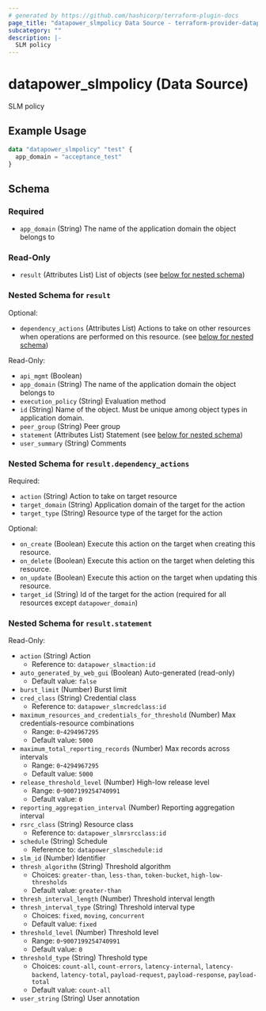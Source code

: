 ```yaml
---
# generated by https://github.com/hashicorp/terraform-plugin-docs
page_title: "datapower_slmpolicy Data Source - terraform-provider-datapower"
subcategory: ""
description: |-
  SLM policy
---
```


# datapower_slmpolicy (Data Source)

SLM policy

## Example Usage

```terraform
data "datapower_slmpolicy" "test" {
  app_domain = "acceptance_test"
}
```

<!-- schema generated by tfplugindocs -->
## Schema

### Required

- `app_domain` (String) The name of the application domain the object belongs to

### Read-Only

- `result` (Attributes List) List of objects (see [below for nested schema](#nestedatt--result))

<a id="nestedatt--result"></a>
### Nested Schema for `result`

Optional:

- `dependency_actions` (Attributes List) Actions to take on other resources when operations are performed on this resource. (see [below for nested schema](#nestedatt--result--dependency_actions))

Read-Only:

- `api_mgmt` (Boolean)
- `app_domain` (String) The name of the application domain the object belongs to
- `execution_policy` (String) Evaluation method
- `id` (String) Name of the object. Must be unique among object types in application domain.
- `peer_group` (String) Peer group
- `statement` (Attributes List) Statement (see [below for nested schema](#nestedatt--result--statement))
- `user_summary` (String) Comments

<a id="nestedatt--result--dependency_actions"></a>
### Nested Schema for `result.dependency_actions`

Required:

- `action` (String) Action to take on target resource
- `target_domain` (String) Application domain of the target for the action
- `target_type` (String) Resource type of the target for the action

Optional:

- `on_create` (Boolean) Execute this action on the target when creating this resource.
- `on_delete` (Boolean) Execute this action on the target when deleting this resource.
- `on_update` (Boolean) Execute this action on the target when updating this resource.
- `target_id` (String) Id of the target for the action (required for all resources except `datapower_domain`)


<a id="nestedatt--result--statement"></a>
### Nested Schema for `result.statement`

Read-Only:

- `action` (String) Action
  - Reference to: `datapower_slmaction:id`
- `auto_generated_by_web_gui` (Boolean) Auto-generated (read-only)
  - Default value: `false`
- `burst_limit` (Number) Burst limit
- `cred_class` (String) Credential class
  - Reference to: `datapower_slmcredclass:id`
- `maximum_resources_and_credentials_for_threshold` (Number) Max credentials-resource combinations
  - Range: `0`-`4294967295`
  - Default value: `5000`
- `maximum_total_reporting_records` (Number) Max records across intervals
  - Range: `0`-`4294967295`
  - Default value: `5000`
- `release_threshold_level` (Number) High-low release level
  - Range: `0`-`9007199254740991`
  - Default value: `0`
- `reporting_aggregation_interval` (Number) Reporting aggregation interval
- `rsrc_class` (String) Resource class
  - Reference to: `datapower_slmrsrcclass:id`
- `schedule` (String) Schedule
  - Reference to: `datapower_slmschedule:id`
- `slm_id` (Number) Identifier
- `thresh_algorithm` (String) Threshold algorithm
  - Choices: `greater-than`, `less-than`, `token-bucket`, `high-low-thresholds`
  - Default value: `greater-than`
- `thresh_interval_length` (Number) Threshold interval length
- `thresh_interval_type` (String) Threshold interval type
  - Choices: `fixed`, `moving`, `concurrent`
  - Default value: `fixed`
- `threshold_level` (Number) Threshold level
  - Range: `0`-`9007199254740991`
  - Default value: `0`
- `threshold_type` (String) Threshold type
  - Choices: `count-all`, `count-errors`, `latency-internal`, `latency-backend`, `latency-total`, `payload-request`, `payload-response`, `payload-total`
  - Default value: `count-all`
- `user_string` (String) User annotation
